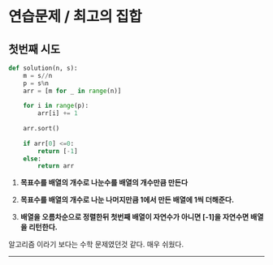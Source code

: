 # 연습문제 / 최고의 집합

## 첫번째 시도

```python
def solution(n, s):
    m = s//n
    p = s%n
    arr = [m for _ in range(n)]
    
    for i in range(p):
        arr[i] += 1  
    
    arr.sort()
    
    if arr[0] <=0:
        return [-1]
    else:
        return arr
```

1. __목표수를 배열의 개수로 나눈수를 배열의 개수만큼 만든다__

2. __목표수를 배열의 개수로 나눈 나머지만큼 1에서 만든 배열에 1씩 더해준다.__
3. __배열을 오름차순으로 정렬한뒤 첫번째 배열이 자연수가 아니면 [-1]을 자연수면 배열을 리턴한다.__



 알고리즘 이라기 보다는 수학 문제였던것 같다.
매우 쉬웠다.



___

